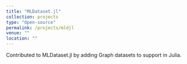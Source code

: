 ```yaml
---
title: "MLDataset.jl"
collection: projects
type: "Open-source"
permalink: /projects/mldjl
venue: ""
location: ""
---
```


Contributed to MLDataset.jl by adding Graph datasets to support in Julia.